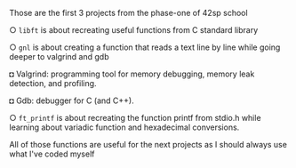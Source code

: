 Those are the first 3 projects from the phase-one of 42sp school

○  ```libft``` is about recreating useful functions from C standard library

○  ```gnl``` is about creating a function that reads a text line by line while going deeper to valgrind and gdb
 
◘ Valgrind: programming tool for memory debugging, memory leak detection, and profiling.

◘ Gdb: debugger for C (and C++).

○  ```ft_printf``` is about recreating the function printf from stdio.h while learning about variadic function
and hexadecimal conversions.

All of those functions are useful for the next projects as I should always use what I've coded myself
